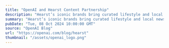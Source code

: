```yaml
---
title: "OpenAI and Hearst Content Partnership"
description: "Hearst’s iconic brands bring curated lifestyle and local news content to OpenAI’s products."
summary: "Hearst’s iconic brands bring curated lifestyle and local news content to OpenAI’s products."
pubDate: "Tue, 08 Oct 2024 10:00:00 GMT"
source: "OpenAI Blog"
url: "https://openai.com/blog/hearst"
thumbnail: "/assets/openai_logo.png"
---
```


